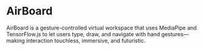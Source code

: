 # AirBoard
AirBoard is a gesture-controlled virtual workspace that uses MediaPipe and TensorFlow.js to let users type, draw, and navigate with hand gestures—making interaction touchless, immersive, and futuristic.
